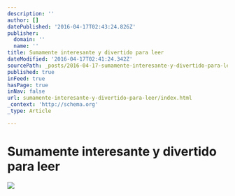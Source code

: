 ```yaml
---
description: ''
author: []
datePublished: '2016-04-17T02:43:24.826Z'
publisher:
  domain: ''
  name: ''
title: Sumamente interesante y divertido para leer
dateModified: '2016-04-17T02:41:24.342Z'
sourcePath: _posts/2016-04-17-sumamente-interesante-y-divertido-para-leer.md
published: true
inFeed: true
hasPage: true
inNav: false
url: sumamente-interesante-y-divertido-para-leer/index.html
_context: 'http://schema.org'
_type: Article

---
```

# Sumamente interesante y divertido para leer
![](https://the-grid-user-content.s3-us-west-2.amazonaws.com/aecdf37d-b61d-4bb8-bbdb-713446a61b16.png)